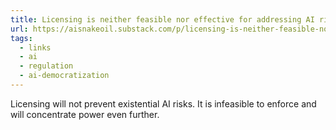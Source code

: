 ```yaml
---
title: Licensing is neither feasible nor effective for addressing AI risks
url: https://aisnakeoil.substack.com/p/licensing-is-neither-feasible-nor
tags:
  - links
  - ai
  - regulation
  - ai-democratization
---
```


Licensing will not prevent existential AI risks. It is infeasible to enforce and will concentrate power even further.